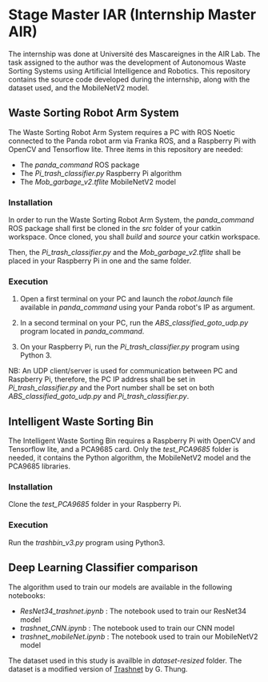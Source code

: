 # Stage Master IAR (Internship Master AIR)
The internship was done at Université des Mascareignes in the AIR Lab. The task assigned to the author was the development of Autonomous Waste Sorting Systems using Artificial Intelligence and Robotics. This repository contains the source code developed during the internship, along with the dataset used, and the MobileNetV2 model.

## Waste Sorting Robot Arm System
The Waste Sorting Robot Arm System requires a PC with ROS Noetic connected to the Panda robot arm via Franka ROS, and a Raspberry Pi with OpenCV and Tensorflow lite.
Three items in this repository are needed:
- The *panda_command* ROS package
- The *Pi_trash_classifier.py* Raspberry Pi algorithm
- The *Mob_garbage_v2.tflite* MobileNetV2 model

### Installation
In order to run the Waste Sorting Robot Arm System, the *panda_command* ROS package shall first be cloned in the *src* folder of your catkin workspace. Once cloned, you shall *build* and *source* your catkin workspace.

Then, the *Pi_trash_classifier.py* and the *Mob_garbage_v2.tflite* shall be placed in your Raspberry Pi in one and the same folder.

### Execution
1. Open a first terminal on your PC and launch the *robot.launch* file available in *panda_command* using your Panda robot's IP as argument.

2. In a second terminal on your PC, run the *ABS_classified_goto_udp.py* program located in *panda_command*. 

3. On your Raspberry Pi, run the *Pi_trash_classifier.py* program using Python 3.

NB: An UDP client/server is used for communication between PC and Raspberry Pi, therefore, the PC IP address shall be set in *Pi_trash_classifier.py* and the Port number shall be set on both *ABS_classified_goto_udp.py* and *Pi_trash_classifier.py*.

## Intelligent Waste Sorting Bin
The Intelligent Waste Sorting Bin requires a Raspberry Pi with OpenCV and Tensorflow lite, and a PCA9685 card. Only the *test_PCA9685* folder is needed, it contains the Python algorithm, the MobileNetV2 model and the PCA9685 libraries. 

### Installation
Clone the *test_PCA9685* folder in your Raspberry Pi.

### Execution
Run the *trashbin_v3.py* program using Python3.

## Deep Learning Classifier comparison
The algorithm used to train our models are available in the following notebooks:
- *ResNet34_trashnet.ipynb* : The notebook used to train our ResNet34 model
- *trashnet_CNN.ipynb* : The notebook used to train our CNN model
- *trashnet_mobileNet.ipynb* : The notebook used to train our MobileNetV2 model

The dataset used in this study is availble in *dataset-resized* folder. The dataset is a modified version of [Trashnet](https://github.com/garythung/trashnet)  by G. Thung.